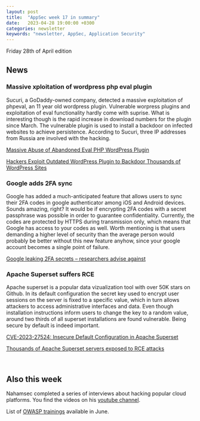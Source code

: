 ```yaml
---
layout: post
title:  "AppSec week 17 in summary"
date:   2023-04-28 19:00:00 +0300
categories: newsletter
keywords: "newsletter, AppSec, Application Security"
---
```


Friday 28th of April edition

## News

### Massive xploitation of wordpress php eval plugin

Sucuri, a GoDaddy-owned company, detected a massive exploitation of phpeval, an 11 year old wordpress plugin. Vulnerable worpress plugins and exploitation of eval functionality hardly come with suprise. What is interesting though is the rapid increase in download numbers for the plugin since March. The vulnerable plugin is used to install a backdoor on infected websites to achieve persistence. According to Sucuri, three IP addresses from Russia are involved with the hacking.

[Massive Abuse of Abandoned Eval PHP WordPress Plugin](https://blog.sucuri.net/2023/04/massive-abuse-of-abandoned-evalphp-wordpress-plugin.html?ref=appsecguy.se)

[Hackers Exploit Outdated WordPress Plugin to Backdoor Thousands of WordPress Sites](https://thehackernews.com/2023/04/hackers-exploit-outdated-wordpress.html?ref=appsecguy.se)


### Google adds 2FA sync

Google has added a much-anticipated feature that allows users to sync their 2FA codes in google authenticator among iOS and Android devices. Sounds amazing, right? It would be if encrypting 2FA codes with a secret passphrase was possible in order to guarantee confidentiality. Currently, the codes are protected by HTTPS during transmission only, which means that Google has access to your codes as well. Worth mentioning is that users demanding a higher level of security than the average person would probably be better without this new feature anyhow, since your google account becomes a single point of failure.

[Google leaking 2FA secrets – researchers advise against](https://nakedsecurity.sophos.com/2023/04/26/google-leaking-2fa-secrets-researchers-advise-against-new-account-sync-feature-for-now/?ref=appsecguy.se)


### Apache Superset suffers RCE

Apache superset is a popular data vizualization tool with over 50K stars on Github. In its default configuration the secret key used to encrypt user sessions on the server is fixed to a specific value, which in turn allows attackers to access administrative interfaces and data. Even though installation instructions inform users to change the key to a random value, around two thirds of all superset installations are found vulnerable. Being secure by default is indeed important.

[CVE-2023-27524: Insecure Default Configuration in Apache Superset](https://www.horizon3.ai/cve-2023-27524-insecure-default-configuration-in-apache-superset-leads-to-remote-code-execution/?ref=appsecguy.se)

[Thousands of Apache Superset servers exposed to RCE attacks](https://www.bleepingcomputer.com/news/security/thousands-of-apache-superset-servers-exposed-to-rce-attacks/?ref=appsecguy.se)

<br>

## Also this week

Nahamsec completed a series of interviews about hacking popular cloud platforms. You find the videos on his [youtube channel](https://www.youtube.com/@NahamSec?ref=appsecguy.se).

List of [OWASP trainings](https://www.eventbrite.com/e/owasp-2023-virtual-june-training-tickets-600868583107?ref=appsecguy.se) available in June.